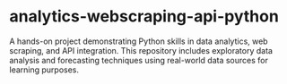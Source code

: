 # analytics-webscraping-api-python
A hands-on project demonstrating Python skills in data analytics, web scraping, and API integration. This repository includes exploratory data analysis and forecasting techniques using real-world data sources for learning purposes.
